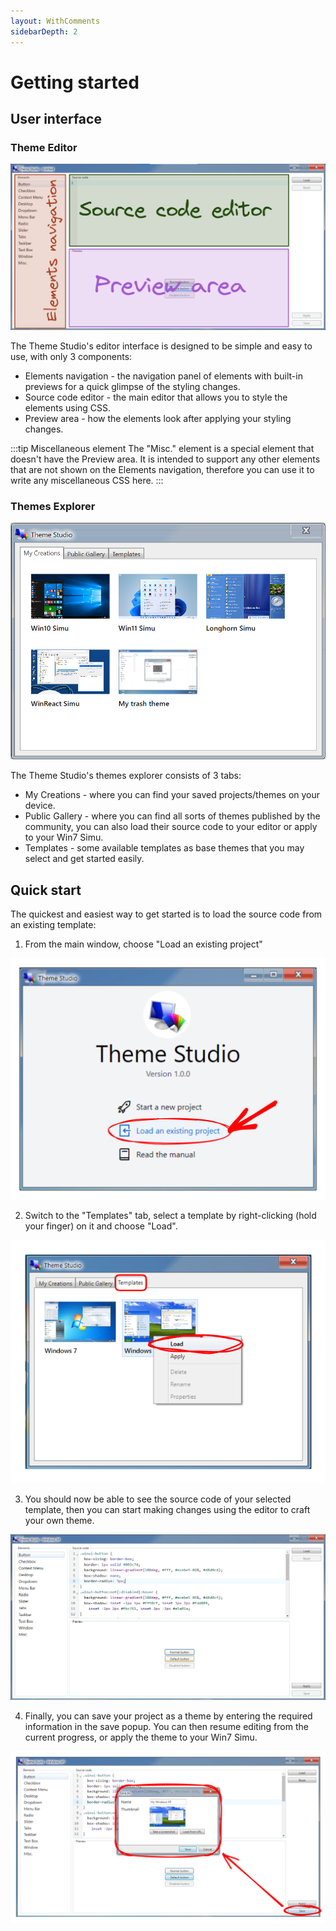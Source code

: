 ```yaml
---
layout: WithComments
sidebarDepth: 2
---
```


# Getting started

<a-social />

## User interface

### Theme Editor

![Theme Studio's editor interface](./img/themestudio-editor.png)

The Theme Studio's editor interface is designed to be simple and easy to use, with only 3 components:

* Elements navigation - the navigation panel of elements with built-in previews for a quick glimpse of the styling changes.
* Source code editor - the main editor that allows you to style the elements using CSS.
* Preview area - how the elements look after applying your styling changes.

:::tip Miscellaneous element
The "Misc." element is a special element that doesn't have the Preview area. It is intended to support any other elements that are not shown on the Elements navigation, therefore you can use it to write any miscellaneous CSS here.
:::

### Themes Explorer

![Theme Studio's explorer interface](./img/themestudio-explorer.png)

The Theme Studio's themes explorer consists of 3 tabs:

* My Creations - where you can find your saved projects/themes on your device.
* Public Gallery - where you can find all sorts of themes published by the community, you can also load their source code to your editor or apply to your Win7 Simu.
* Templates - some available templates as base themes that you may select and get started easily.

## Quick start

The quickest and easiest way to get started is to load the source code from an existing template:

1. From the main window, choose "Load an existing project"

![Getting started](./img/getstarted.png)

2. Switch to the "Templates" tab, select a template by right-clicking (hold your finger) on it and choose "Load".

![Getting started - Select template](./img/getstarted1.png)

3. You should now be able to see the source code of your selected template, then you can start making changes using the editor to craft your own theme.

![Getting started - Edit template's source code](./img/getstarted2.png)

4. Finally, you can save your project as a theme by entering the required information in the save popup. You can then resume editing from the current progress, or apply the theme to your Win7 Simu.

![Getting started - Save theme](./img/getstarted3.png)

<google-ads />
